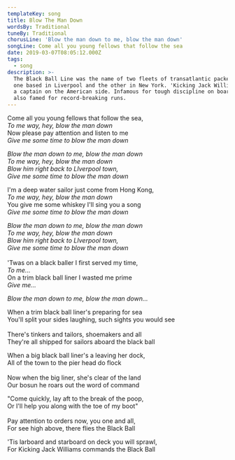 ```yaml
---
templateKey: song
title: Blow The Man Down
wordsBy: Traditional
tuneBy: Traditional
chorusLine: 'Blow the man down to me, blow the man down'
songLine: Come all you young fellows that follow the sea
date: 2019-03-07T08:05:12.000Z
tags:
  - song
description: >-
  The Black Ball Line was the name of two fleets of transatlantic packet ships,
  one based in Liverpool and the other in New York. 'Kicking Jack Williams' was
  a captain on the American side. Infamous for tough discipline on board, he was
  also famed for record-breaking runs.
---
```

Come all you young fellows that follow the sea,\
_To me way, hey, blow the man down_\
Now please pay attention and listen to me\
_Give me some time to blow the man down_

_Blow the man down to me, blow the man down_\
_To me way, hey, blow the man down_\
_Blow him right back to LIverpool town,_\
_Give me some time to blow the man down_

I'm a deep water sailor just come from Hong Kong,\
_To me way, hey, blow the man down_\
You give me some whiskey I'll sing you a song\
_Give me some time to blow the man down_

_Blow the man down to me, blow the man down_\
_To me way, hey, blow the man down_\
_Blow him right back to LIverpool town,_\
_Give me some time to blow the man down_\
\
'Twas on a black baller I first served my time,\
_To me..._\
On a trim black ball liner I wasted me prime\
_Give me..._

_Blow the man down to me, blow the man down..._

When a trim black ball liner's preparing for sea\
You'll split your sides laughing, such sights you would see\
\
There's tinkers and tailors, shoemakers and all\
They're all shipped for sailors aboard the black ball

When a big black ball liner's a leaving her dock,\
All of the town to the pier head do flock\
\
Now when the big liner, she's clear of the land\
Our bosun he roars out the word of command

"Come quickly, lay aft to the break of the poop,\
Or I'll help you along with the toe of my boot"\
\
Pay attention to orders now, you one and all,\
For see high above, there flies the Black Ball

'Tis larboard and starboard on deck you will sprawl,\
For Kicking Jack Williams commands the Black Ball
